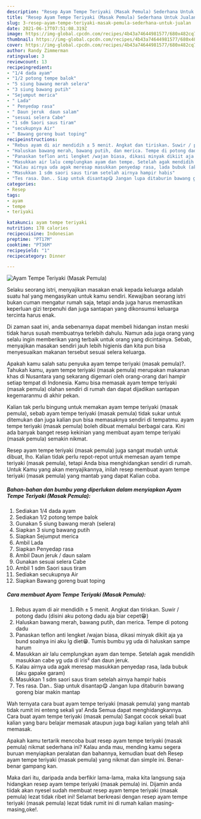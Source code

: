 ```yaml
---
description: "Resep Ayam Tempe Teriyaki (Masak Pemula) Sederhana Untuk Jualan"
title: "Resep Ayam Tempe Teriyaki (Masak Pemula) Sederhana Untuk Jualan"
slug: 3-resep-ayam-tempe-teriyaki-masak-pemula-sederhana-untuk-jualan
date: 2021-06-17T07:51:08.319Z
image: https://img-global.cpcdn.com/recipes/4b43a74644981577/680x482cq70/ayam-tempe-teriyaki-masak-pemula-foto-resep-utama.jpg
thumbnail: https://img-global.cpcdn.com/recipes/4b43a74644981577/680x482cq70/ayam-tempe-teriyaki-masak-pemula-foto-resep-utama.jpg
cover: https://img-global.cpcdn.com/recipes/4b43a74644981577/680x482cq70/ayam-tempe-teriyaki-masak-pemula-foto-resep-utama.jpg
author: Randy Zimmerman
ratingvalue: 3
reviewcount: 13
recipeingredient:
- "1/4 dada ayam"
- "1/2 potong tempe balok"
- "5 siung bawang merah selera"
- "3 siung bawang putih"
- "Sejumput merica"
- " Lada"
- " Penyedap rasa"
- " Daun jeruk  daun salam"
- "sesuai selera Cabe"
- "1 sdm Saori saus tiram"
- "secukupnya Air"
- " Bawang goreng buat toping"
recipeinstructions:
- "Rebus ayam di air mendidih ± 5 menit. Angkat dan tiriskan. Suwir / potong dadu (disini aku potong dadu aja biar cepet😁)"
- "Haluskan bawang merah, bawang putih, dan merica. Tempe di potong dadu"
- "Panaskan teflon anti lengket /wajan biasa, dikasi minyak dikiit aja ya bund soalnya ini aku lg diet😁. Tumis bumbu yg uda di haluskan sampe harum"
- "Masukkan air lalu cemplungkan ayam dan tempe. Setelah agak mendidih masukkan cabe yg uda di iris² dan daun jeruk."
- "Kalau airnya uda agak meresap masukkan penyedap rasa, lada bubuk (aku gapake garam)"
- "Masukkan 1 sdm saori saus tiram setelah airnya hampir habis"
- "Tes rasa. Dan.. Siap untuk disantap😋 Jangan lupa ditaburin bawang goreng biar makin mantap"
categories:
- Resep
tags:
- ayam
- tempe
- teriyaki

katakunci: ayam tempe teriyaki 
nutrition: 178 calories
recipecuisine: Indonesian
preptime: "PT17M"
cooktime: "PT36M"
recipeyield: "1"
recipecategory: Dinner

---
```



![Ayam Tempe Teriyaki (Masak Pemula)](https://img-global.cpcdn.com/recipes/4b43a74644981577/680x482cq70/ayam-tempe-teriyaki-masak-pemula-foto-resep-utama.jpg)

Selaku seorang istri, menyajikan masakan enak kepada keluarga adalah suatu hal yang mengasyikan untuk kamu sendiri. Kewajiban seorang istri bukan cuman mengatur rumah saja, tetapi anda juga harus memastikan keperluan gizi terpenuhi dan juga santapan yang dikonsumsi keluarga tercinta harus enak.

Di zaman  saat ini, anda sebenarnya dapat membeli hidangan instan meski tidak harus susah membuatnya terlebih dahulu. Namun ada juga orang yang selalu ingin memberikan yang terbaik untuk orang yang dicintainya. Sebab, menyajikan masakan sendiri jauh lebih higienis dan kita pun bisa menyesuaikan makanan tersebut sesuai selera keluarga. 



Apakah kamu salah satu penyuka ayam tempe teriyaki (masak pemula)?. Tahukah kamu, ayam tempe teriyaki (masak pemula) merupakan makanan khas di Nusantara yang sekarang digemari oleh orang-orang dari hampir setiap tempat di Indonesia. Kamu bisa memasak ayam tempe teriyaki (masak pemula) olahan sendiri di rumah dan dapat dijadikan santapan kegemaranmu di akhir pekan.

Kalian tak perlu bingung untuk memakan ayam tempe teriyaki (masak pemula), sebab ayam tempe teriyaki (masak pemula) tidak sukar untuk ditemukan dan juga kalian pun bisa memasaknya sendiri di tempatmu. ayam tempe teriyaki (masak pemula) boleh dibuat memalui berbagai cara. Kini ada banyak banget resep kekinian yang membuat ayam tempe teriyaki (masak pemula) semakin nikmat.

Resep ayam tempe teriyaki (masak pemula) juga sangat mudah untuk dibuat, lho. Kalian tidak perlu repot-repot untuk memesan ayam tempe teriyaki (masak pemula), tetapi Anda bisa menghidangkan sendiri di rumah. Untuk Kamu yang akan menyajikannya, inilah resep membuat ayam tempe teriyaki (masak pemula) yang mantab yang dapat Kalian coba.

<!--inarticleads1-->

##### Bahan-bahan dan bumbu yang diperlukan dalam menyiapkan Ayam Tempe Teriyaki (Masak Pemula):

1. Sediakan 1/4 dada ayam
1. Sediakan 1/2 potong tempe balok
1. Gunakan 5 siung bawang merah (selera)
1. Siapkan 3 siung bawang putih
1. Siapkan Sejumput merica
1. Ambil  Lada
1. Siapkan  Penyedap rasa
1. Ambil  Daun jeruk / daun salam
1. Gunakan sesuai selera Cabe
1. Ambil 1 sdm Saori saus tiram
1. Sediakan secukupnya Air
1. Siapkan  Bawang goreng buat toping




<!--inarticleads2-->

##### Cara membuat Ayam Tempe Teriyaki (Masak Pemula):

1. Rebus ayam di air mendidih ± 5 menit. Angkat dan tiriskan. Suwir / potong dadu (disini aku potong dadu aja biar cepet😁)
1. Haluskan bawang merah, bawang putih, dan merica. Tempe di potong dadu
1. Panaskan teflon anti lengket /wajan biasa, dikasi minyak dikiit aja ya bund soalnya ini aku lg diet😁. Tumis bumbu yg uda di haluskan sampe harum
1. Masukkan air lalu cemplungkan ayam dan tempe. Setelah agak mendidih masukkan cabe yg uda di iris² dan daun jeruk.
1. Kalau airnya uda agak meresap masukkan penyedap rasa, lada bubuk (aku gapake garam)
1. Masukkan 1 sdm saori saus tiram setelah airnya hampir habis
1. Tes rasa. Dan.. Siap untuk disantap😋 Jangan lupa ditaburin bawang goreng biar makin mantap




Wah ternyata cara buat ayam tempe teriyaki (masak pemula) yang mantab tidak rumit ini enteng sekali ya! Anda Semua dapat menghidangkannya. Cara buat ayam tempe teriyaki (masak pemula) Sangat cocok sekali buat kalian yang baru belajar memasak ataupun juga bagi kalian yang telah ahli memasak.

Apakah kamu tertarik mencoba buat resep ayam tempe teriyaki (masak pemula) nikmat sederhana ini? Kalau anda mau, mending kamu segera buruan menyiapkan peralatan dan bahannya, kemudian buat deh Resep ayam tempe teriyaki (masak pemula) yang nikmat dan simple ini. Benar-benar gampang kan. 

Maka dari itu, daripada anda berfikir lama-lama, maka kita langsung saja hidangkan resep ayam tempe teriyaki (masak pemula) ini. Dijamin anda tiidak akan nyesel sudah membuat resep ayam tempe teriyaki (masak pemula) lezat tidak ribet ini! Selamat berkreasi dengan resep ayam tempe teriyaki (masak pemula) lezat tidak rumit ini di rumah kalian masing-masing,oke!.

